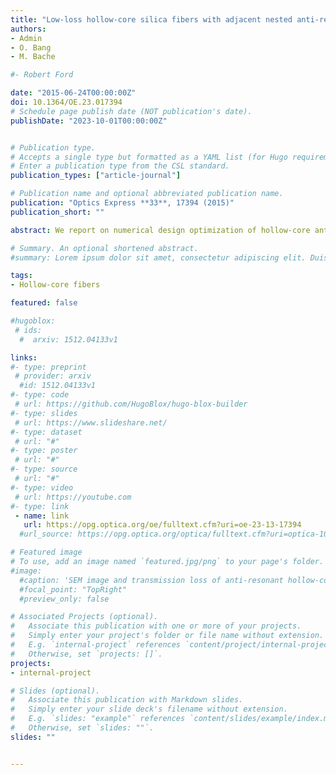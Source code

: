 ```yaml
---
title: "Low-loss hollow-core silica fibers with adjacent nested anti-resonant tubes"
authors:
- Admin
- O. Bang
- M. Bache

#- Robert Ford

date: "2015-06-24T00:00:00Z"
doi: 10.1364/OE.23.017394
# Schedule page publish date (NOT publication's date).
publishDate: "2023-10-01T00:00:00Z"


# Publication type.
# Accepts a single type but formatted as a YAML list (for Hugo requirements).
# Enter a publication type from the CSL standard.
publication_types: ["article-journal"]

# Publication name and optional abbreviated publication name.
publication: "Optics Express **33**, 17394 (2015)"
publication_short: ""

abstract: We report on numerical design optimization of hollow-core anti-resonant fibers with the aim of reducing transmission losses. We show that re-arranging the nested anti-resonant tubes in the cladding to be adjacent has the effect of significantly reducing leakage as well as bending losses, and for reaching high loss extinction ratios between the fundamental mode and higher order modes. We investigate two versions of the proposed design, one optimized for the mid-IR and another scaled down version for the near-IR and compare them in detail with previously proposed anti-resonant fiber designs including nested elements. Our proposed design is superior with respect to obtaining the lowest leakage losses and the bend losses are also much lower than for the previous designs. Leakage losses as low as 0.0015 dB/km and bending losses of 0.006 dB/km at 5 cm bending radius are predicted at the ytterbium lasing wavelength 1.06 µm. When optimizing the higher-order-mode extinction ratio, the low leakage loss is sacrificed to get an effective single-mode behavior of the fiber. We show that the higher-order-mode extinction ratio is more than 1500 in the range 1.0-1.1 µm around the ytterbium lasing wavelength, while in the mid-IR it can be over 100 around λ = 2.94 μm. This is higher than the previously considered structures in the literature using nested tubes.

# Summary. An optional shortened abstract.
#summary: Lorem ipsum dolor sit amet, consectetur adipiscing elit. Duis posuere tellus ac convallis placerat. Proin tincidunt magna sed ex sollicitudin condimentum.

tags:
- Hollow-core fibers

featured: false

#hugoblox:
 # ids:
  #  arxiv: 1512.04133v1

links:
#- type: preprint
 # provider: arxiv
  #id: 1512.04133v1
#- type: code
 # url: https://github.com/HugoBlox/hugo-blox-builder
#- type: slides
 # url: https://www.slideshare.net/
#- type: dataset
 # url: "#"
#- type: poster
 # url: "#"
#- type: source
 # url: "#"
#- type: video
 # url: https://youtube.com
#- type: link
 - name: link
   url: https://opg.optica.org/oe/fulltext.cfm?uri=oe-23-13-17394
  #url_source: https://opg.optica.org/optica/fulltext.cfm?uri=optica-10-10-1253

# Featured image
# To use, add an image named `featured.jpg/png` to your page's folder. 
#image:
  #caption: 'SEM image and transmission loss of anti-resonant hollow-core fiber'
  #focal_point: "TopRight"
  #preview_only: false

# Associated Projects (optional).
#   Associate this publication with one or more of your projects.
#   Simply enter your project's folder or file name without extension.
#   E.g. `internal-project` references `content/project/internal-project/index.md`.
#   Otherwise, set `projects: []`.
projects:
- internal-project

# Slides (optional).
#   Associate this publication with Markdown slides.
#   Simply enter your slide deck's filename without extension.
#   E.g. `slides: "example"` references `content/slides/example/index.md`.
#   Otherwise, set `slides: ""`.
slides: ""


---
```


